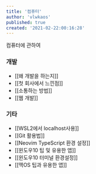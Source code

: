 ```yaml
---
title: '컴퓨터'
author: 'vlwkaos'
published: true
created: '2021-02-22:00:16:28'
---
```


컴퓨터에 관하여

### 개발 

- [[왜 개발을 하는지]]
- [[첫 회사에서 느낀점]]
- [[소통하는 방법]]
- [[웹 개발]]

### 기타

- [[WSL2에서 localhost사용]]
- [[Git 활용법]]
- [[Neovim TypeScript 환경 설정]]
- [[윈도우10 팁 및 유용한 앱]]
- [[윈도우10 터미널 환경설정]]
- [[맥OS 팁과 유용한 앱]]